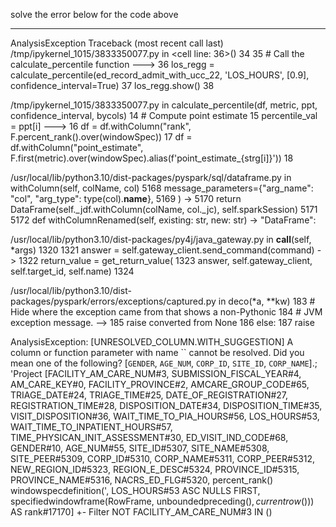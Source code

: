 solve the error below for the code above 

---------------------------------------------------------------------------
AnalysisException                         Traceback (most recent call last)
/tmp/ipykernel_1015/3833350077.py in <cell line: 36>()
     34 
     35 # Call the calculate_percentile function
---> 36 los_regg = calculate_percentile(ed_record_admit_with_ucc_22, 'LOS_HOURS', [0.9], confidence_interval=True)
     37 los_regg.show()
     38 

/tmp/ipykernel_1015/3833350077.py in calculate_percentile(df, metric, ppt, confidence_interval, bycols)
     14         # Compute point estimate
     15         percentile_val = ppt[i]
---> 16         df = df.withColumn("rank", F.percent_rank().over(windowSpec))
     17         df = df.withColumn("point_estimate", F.first(metric).over(windowSpec).alias(f'point_estimate_{strg[i]}'))
     18 

/usr/local/lib/python3.10/dist-packages/pyspark/sql/dataframe.py in withColumn(self, colName, col)
   5168                 message_parameters={"arg_name": "col", "arg_type": type(col).__name__},
   5169             )
-> 5170         return DataFrame(self._jdf.withColumn(colName, col._jc), self.sparkSession)
   5171 
   5172     def withColumnRenamed(self, existing: str, new: str) -> "DataFrame":

/usr/local/lib/python3.10/dist-packages/py4j/java_gateway.py in __call__(self, *args)
   1320 
   1321         answer = self.gateway_client.send_command(command)
-> 1322         return_value = get_return_value(
   1323             answer, self.gateway_client, self.target_id, self.name)
   1324 

/usr/local/lib/python3.10/dist-packages/pyspark/errors/exceptions/captured.py in deco(*a, **kw)
    183                 # Hide where the exception came from that shows a non-Pythonic
    184                 # JVM exception message.
--> 185                 raise converted from None
    186             else:
    187                 raise

AnalysisException: [UNRESOLVED_COLUMN.WITH_SUGGESTION] A column or function parameter with name `` cannot be resolved. Did you mean one of the following? [`GENDER`, `AGE_NUM`, `CORP_ID`, `SITE_ID`, `CORP_NAME`].;
'Project [FACILITY_AM_CARE_NUM#3, SUBMISSION_FISCAL_YEAR#4, AM_CARE_KEY#0, FACILITY_PROVINCE#2, AMCARE_GROUP_CODE#65, TRIAGE_DATE#24, TRIAGE_TIME#25, DATE_OF_REGISTRATION#27, REGISTRATION_TIME#28, DISPOSITION_DATE#34, DISPOSITION_TIME#35, VISIT_DISPOSITION#36, WAIT_TIME_TO_PIA_HOURS#56, LOS_HOURS#53, WAIT_TIME_TO_INPATIENT_HOURS#57, TIME_PHYSICAN_INIT_ASSESSMENT#30, ED_VISIT_IND_CODE#68, GENDER#10, AGE_NUM#55, SITE_ID#5307, SITE_NAME#5308, SITE_PEER#5309, CORP_ID#5310, CORP_NAME#5311, CORP_PEER#5312, NEW_REGION_ID#5323, REGION_E_DESC#5324, PROVINCE_ID#5315, PROVINCE_NAME#5316, NACRS_ED_FLG#5320, percent_rank() windowspecdefinition(', LOS_HOURS#53 ASC NULLS FIRST, specifiedwindowframe(RowFrame, unboundedpreceding$(), currentrow$())) AS rank#17170]
+- Filter NOT FACILITY_AM_CARE_NUM#3 IN ()
